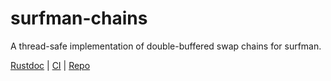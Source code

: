 # surfman-chains
A thread-safe implementation of double-buffered swap chains for surfman.

[Rustdoc](https://asajeffrey.github.io/surfman-chains/target/doc/surfman_chains/)
| [CI](https://travis-ci.com/asajeffrey/surfman-chains)
| [Repo](https://github.com/asajeffrey/surfman-chains/)
